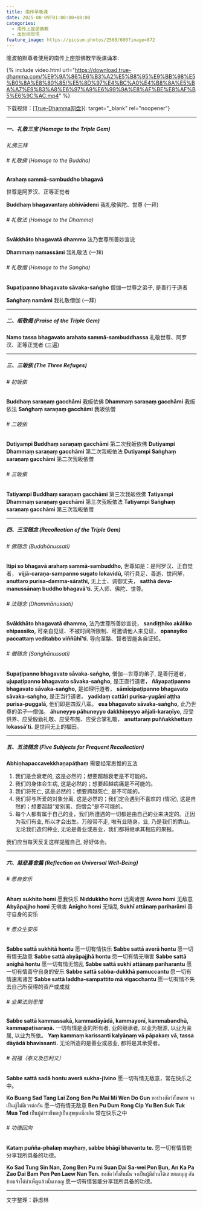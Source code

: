 ```yaml
---
title: 南传早晚课
date: 2025-08-09T01:00:00+08:00
categories:
  - 南传上座部佛教
  - 出世间觉悟
feature_image: https://picsum.photos/2560/600?image=872
---
```

隆波帕默尊者使用的南传上座部佛教早晚课诵本:

{% include video.html url="https://download.true-dhamma.com/%E9%9A%86%E6%B3%A2%E5%B8%95%E9%BB%98%E5%B0%8A%E8%80%85/%E5%8D%97%E4%BC%A0%E4%B8%8A%E5%BA%A7%E9%83%A8%E6%97%A9%E6%99%9A%E8%AF%BE%E8%AF%B5%E6%9C%AC.mp4" %}

下载视频：[\[True-Dhamma网盘\]](https://download.true-dhamma.com/%E9%9A%86%E6%B3%A2%E5%B8%95%E9%BB%98%E5%B0%8A%E8%80%85/%E5%8D%97%E4%BC%A0%E4%B8%8A%E5%BA%A7%E9%83%A8%E6%97%A9%E6%99%9A%E8%AF%BE%E8%AF%B5%E6%9C%AC.mp4){: target="_blank" rel="noopener"}

---

##### 一、礼敬三宝 (Homage to the Triple Gem)

*礼佛三拜*

###### \# 礼敬佛 (Homage to the Buddha)

**Arahaṃ sammā-sambuddho bhagavā**

世尊是阿罗汉、正等正觉者

**Buddhaṃ bhagavantaṃ abhivādemi** 我礼敬佛陀、世尊 (一拜)

###### \# 礼敬法 (Homage to the Dhamma)

**Svākkhāto bhagavatā dhammo** 法乃世尊所善妙宣说

**Dhammaṃ namassāmi** 我礼敬法 (一拜)

###### \# 礼敬僧 (Homage to the Sangha)

**Supaṭipanno bhagavato sāvaka-saṅgho** 僧伽—世尊之弟子, 是善行于道者

**Saṅghaṃ namāmi** 我礼敬僧伽 (一拜)

---

##### 二、皈敬偈 (Praise of the Triple Gem)

**Namo tassa bhagavato arahato sammā-sambuddhassa** 礼敬世尊、阿罗汉、正等正觉者 (三遍)

---

##### 三、三皈依 (The Three Refuges)

###### \# 初皈依

**Buddhaṃ saraṇaṃ gacchāmi** 我皈依佛 **Dhammaṃ saraṇaṃ gacchāmi** 我皈依法 **Saṅghaṃ saraṇaṃ gacchāmi** 我皈依僧

###### \# 二皈依

**Dutiyampi Buddhaṃ saraṇaṃ gacchāmi** 第二次我皈依佛 **Dutiyampi Dhammaṃ saraṇaṃ gacchāmi** 第二次我皈依法 **Dutiyampi Saṅghaṃ saraṇaṃ gacchāmi** 第二次我皈依僧

###### \# 三皈依

**Tatiyampi Buddhaṃ saraṇaṃ gacchāmi** 第三次我皈依佛 **Tatiyampi Dhammaṃ saraṇaṃ gacchāmi** 第三次我皈依法 **Tatiyampi Saṅghaṃ saraṇaṃ gacchāmi** 第三次我皈依僧

---

##### 四、三宝随念 (Recollection of the Triple Gem)

###### \# 佛随念 (Buddhānussati)

**Itipi so bhagavā arahaṃ sammā-sambuddho,** 世尊如是：是阿罗汉、正自觉者， **vijjā-caraṇa-sampanno sugato lokavidū,** 明行具足、善逝、世间解， **anuttaro purisa-damma-sārathi,** 无上士、调御丈夫， **satthā deva-manussānaṃ buddho bhagavā’ti.** 天人师、佛陀、世尊。

###### \# 法随念 (Dhammānussati)

**Svākkhāto bhagavatā dhammo,** 法乃世尊所善妙宣说， **sandiṭṭhiko akāliko ehipassiko,** 可亲自见证、不被时间所限制、可邀请他人来见证， **opanayiko paccattaṃ veditabbo viññūhī’ti.** 导向涅槃、智者皆能各自证知。

###### \# 僧随念 (Saṅghānussati)

**Supaṭipanno bhagavato sāvaka-saṅgho,** 僧伽—世尊的弟子, 是善行道者， **ujupaṭipanno bhagavato sāvaka-saṅgho,** 是正直行道者， **ñāyapaṭipanno bhagavato sāvaka-saṅgho,** 是如理行道者， **sāmīcipaṭipanno bhagavato sāvaka-saṅgho,** 是正当行道者。 **yadidaṃ cattāri purisa-yugāni aṭṭha purisa-puggalā,** 他们即是四双八辈。 **esa bhagavato sāvaka-saṅgho,** 此乃世尊的弟子—僧伽。 **āhuneyyo pāhuneyyo dakkhiṇeyyo añjali-karaṇīyo,** 应受供养、应受殷勤礼敬、应受布施、应受合掌礼敬， **anuttaraṃ puññakkhettaṃ lokassā’ti.** 是世间无上的福田。

---

##### 五、五法随念 (Five Subjects for Frequent Recollection)

**Abhiṇhapaccavekkhaṇapāṭhaṃ** 需要经常思惟的五法

1. 我们是会衰老的, 这是必然的；想要超越衰老是不可能的。
2. 我们的身体会生病, 这是必然的；想要超越病痛是不可能的。
3. 我们将死亡, 这是必然的；想要跨越死亡, 是不可能的。
4. 我们将与所爱的对象分离, 这是必然的；我们定会遇到不喜欢的 (情况), 这是自然的；想要超越“爱别离、怨憎会”是不可能的。
5. 每个人都有属于自己的业，我们所遭遇的一切都是由自己的业来决定的。正因为我们有业, 所以才会出生。万般带不走, 唯有业随身。业, 乃是我们的靠山。无论我们造何种业, 无论是善业或恶业，我们都将继承其相应的果报。

我们应当每天反复这样提醒自己, 好好体会。

---

##### 六、慈悲喜舍篇 (Reflection on Universal Well-Being)

###### \# 愿自安乐

**Ahaṃ sukhito homi** 愿我快乐 **Niddukkho homi** 远离诸苦 **Avero homi** 无敌意 **Abyāpajjho homi** 无嗔害 **Anīgho homi** 无恼乱 **Sukhī attānaṃ pariharāmi** 善守自身的安乐

###### \# 愿众生安乐

**Sabbe sattā sukhitā hontu** 愿一切有情快乐 **Sabbe sattā averā hontu** 愿一切有情无敌意 **Sabbe sattā abyāpajjhā hontu** 愿一切有情无嗔害 **Sabbe sattā anīghā hontu** 愿一切有情无恼乱 **Sabbe sattā sukhī attānaṃ pariharantu** 愿一切有情善守自身的安乐 **Sabbe sattā sabba-dukkhā pamuccantu** 愿一切有情速离诸苦 **Sabbe sattā laddha-sampattito mā vigacchantu** 愿一切有情不失去自己所获得的资产或成就

###### \# 业果法则思惟

**Sabbe sattā kammassakā, kammadāyādā, kammayonī, kammabandhū, kammapaṭisaraṇā.** 一切有情是业的所有者, 业的继承者, 以业为根源, 以业为亲属, 以业为所依。 **Yaṃ kammaṃ karissanti kalyāṇaṃ vā pāpakaṃ vā, tassa dāyādā bhavissanti.** 无论所造的是善业或恶业, 都将是其承受者。

###### \# 祝福（泰文及巴利文）

**Sabbe sattā sadā hontu averā sukha-jīvino** 愿一切有情无敌意，常在快乐之中。

**Ko Buang Sad Tang Lai Zong Ben Pu Mai Mi Wen Do Gun** ขอปวงสัตว์ทั้งหลาย จงเป็นผู้ไม่มีเวรต่อกัน 愿一切有情无敌意 **Ben Pu Dum Rong Cip Yu Ben Suk Tuk Mua Ted** เป็นผู้ดำรงชีพอยู่เป็นสุขทุกเมื่อเถิด 常在快乐之中

###### \# 功德回向

**Kataṃ puñña-phalaṃ mayhaṃ, sabbe bhāgī bhavantu te.** 愿一切有情皆能分享我所具备的功德。

**Ko Sad Tung Sin Nan, Zong Ben Pu mi Suan Dai Sa-wei Pon Bun, An Ka Pa Zao Dai Bam Pen Pen Laew Nan Ten.** ขอสัตว์ทั้งสิ้นนั้น จงเป็นผู้มีส่วนได้เสวยผลบุญ อันข้าพเจ้าได้บำเพ็ญแล้วนั้นเทอญ 愿一切有情皆能分享我所具备的功德。

---

文字整理：静虑林